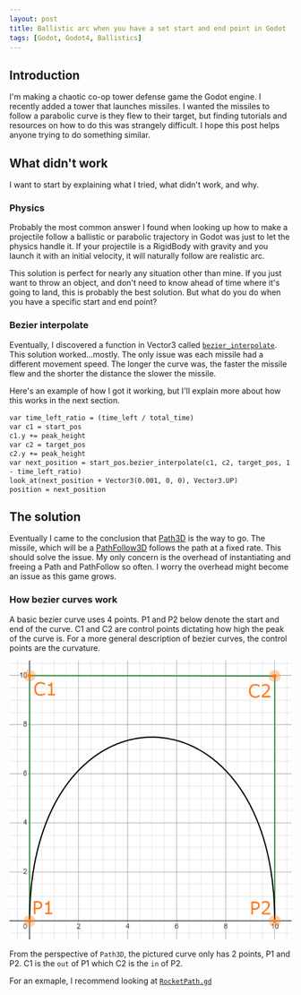 ```yaml
---
layout: post
title: Ballistic arc when you have a set start and end point in Godot
tags: [Godot, Godot4, Ballistics]
---
```


## Introduction
I'm making a chaotic co-op tower defense game the Godot engine. I recently added a tower that launches missiles. I wanted the missiles to follow a parabolic curve is they flew to their target, but finding tutorials and resources on how to do this was strangely difficult. I hope this post helps anyone trying to do something similar.


## What didn't work
I want to start by explaining what I tried, what didn't work, and why.


### Physics
Probably the most common answer I found when looking up how to make a projectile follow a ballistic or parabolic trajectory in Godot was just to let the physics handle it. If your projectile is a RigidBody with gravity and you launch it with an initial velocity, it will naturally follow are realistic arc.

This solution is perfect for nearly any situation other than mine.
If you just want to throw an object, and don't need to know ahead of time where it's going to land, this is probably the best solution. But what do you do when you have a specific start and end point?

### Bezier interpolate
Eventually, I discovered a function in Vector3 called [`bezier_interpolate`](https://docs.godotengine.org/en/stable/classes/class_vector3.html#class-vector3-method-bezier-interpolate). This solution worked...mostly. The only issue was each missile had a different movement speed. The longer the curve was, the faster the missile flew and the shorter the distance the slower the missile.

Here's an example of how I got it working, but I'll explain more about how this works in the next section.

```
var time_left_ratio = (time_left / total_time)
var c1 = start_pos
c1.y += peak_height
var c2 = target_pos
c2.y += peak_height
var next_position = start_pos.bezier_interpolate(c1, c2, target_pos, 1 - time_left_ratio)
look_at(next_position + Vector3(0.001, 0, 0), Vector3.UP)
position = next_position
```

## The solution
Eventually I came to the conclusion that [Path3D](https://docs.godotengine.org/en/stable/classes/class_path3d.html) is the way to go. The missile, which will be a [PathFollow3D](https://docs.godotengine.org/en/stable/classes/class_pathfollow3d.html) follows the path at a fixed rate. This should solve the issue. My only concern is the overhead of instantiating and freeing a Path and PathFollow so often. I worry the overhead might become an issue as this game grows.

### How bezier curves work
A basic bezier curve uses 4 points. P1 and P2 below denote the start and end of the curve. C1 and C2 are control points dictating how high the peak of the curve is. For a more general description of bezier curves, the control points are the curvature.

![Bezier Curve](/assets/img/BezierCurve.png)

From the perspective of `Path3D`, the pictured curve only has 2 points, P1 and P2. C1 is the `out` of P1 which C2 is the `in` of P2.

For an exmaple, I recommend looking at [`RocketPath.gd`](https://github.com/quellus/godot-tower-defense/blob/6225eaf7fa5a3d22251b3604b1d9259a54461c9e/Ammo/RocketPath.gd)
